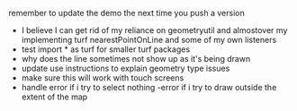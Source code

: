 remember to update the demo the next time you push a version
- I believe I can get rid of my reliance on geometryutil and almostover my implementing turf nearestPointOnLine and some of my own listeners
- test import * as turf for smaller turf packages
- why does the line sometimes not show up as it's being drawn
- update use instructions to explain geometry type issues
- make sure this will work with touch screens
- handle error if i try to select nothing
-error if i try to draw outside the extent of the map